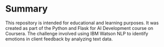 # Summary
This repository is intended for educational and learning purposes. It was created as part of the Python and Flask for AI Development course on Coursera. The challenge involved using IBM Watson NLP to identify emotions in client feedback by analyzing text data.
